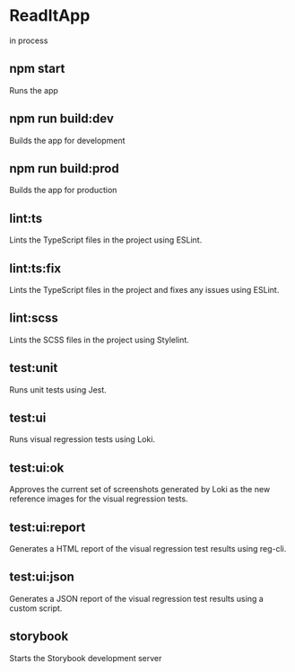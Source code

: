 # ReadItApp
in process

## npm start
Runs the app

## npm run build:dev
Builds the app for development

## npm run build:prod
Builds the app for production

## lint:ts
Lints the TypeScript files in the project using ESLint.

## lint:ts:fix
Lints the TypeScript files in the project and fixes any issues using ESLint.

## lint:scss
Lints the SCSS files in the project using Stylelint.

## test:unit
Runs unit tests using Jest.

## test:ui
Runs visual regression tests using Loki.

## test:ui:ok
Approves the current set of screenshots generated by Loki as the new reference images for the visual regression tests.

## test:ui:report
Generates a HTML report of the visual regression test results using reg-cli.

## test:ui:json
Generates a JSON report of the visual regression test results using a custom script.

## storybook
Starts the Storybook development server